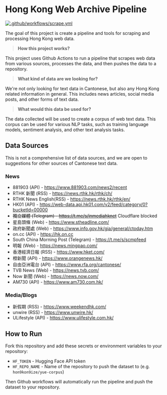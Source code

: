 # Hong Kong Web Archive Pipeline

[![.github/workflows/scrape.yml](https://github.com/hon9kon9ize/yue-corpus-pipeline/actions/workflows/scrape.yml/badge.svg)](https://github.com/hon9kon9ize/yue-corpus-pipeline/actions/workflows/scrape.yml)

The goal of this project is create a pipeline and tools for scraping and processing Hong Kong web data.

> **How this project works?**

This project uses Github Actions to run a pipeline that scrapes web data from various sources, processes the data, and then pushes the data to a repository.

> **What kind of data are we looking for?**

We're not only looking for text data in Cantonese, but also any Hong Kong related information in general. This includes news articles, social media posts, and other forms of text data.

> **What would this data be used for?**

The data collected will be used to create a corpus of web text data. This corpus can be used for various NLP tasks, such as training language models, sentiment analysis, and other text analysis tasks.

## Data Sources

This is not a comprehensive list of data sources, and we are open to suggestions for other sources of Cantonese text data.

### News

- 881903 (API) - https://www.881903.com/news2/recent
- RTHK 新聞 (RSS) - https://news.rthk.hk/rthk/ch/
- RTHK News English(RSS) - https://news.rthk.hk/rthk/en/
- HK01 (API) - https://web-data.api.hk01.com/v2/feed/category/0?bucketId=00000
- ~~獨立媒體 (Telegram) - https://t.me/s/inmediahknet~~ Cloudflare blocked
- 星島頭條 (Web) - https://www.stheadline.com/
- 政府新聞處 (Web) - https://www.info.gov.hk/gia/general/ctoday.htm
- on.cc (API) - https://hk.on.cc
- South China Morning Post (Telegram) - https://t.me/s/scmpfeed
- 明報 (Web) - https://news.mingpao.com/
- 香港經濟日報 (RSS) - https://www.hket.com/
- 橙新聞 (API) - https://www.orangenews.hk/
- 自由亞洲電台 (API) - https://www.rfa.org/cantonese/
- TVB News (Web) - https://news.tvb.com/
- Now 新聞 (Web) - https://news.now.com/
- AM730 (API) - https://www.am730.com.hk/

### Media/Blogs

- 新假期 (RSS) - https://www.weekendhk.com/
- unwire (RSS) - https://www.unwire.hk/
- ULifestyle (API) - https://www.ulifestyle.com.hk/

## How to Run

Fork this repository and add these secrets or environment variables to your repository:

- `HF_TOKEN` - Hugging Face API token
- `HF_REPO_NAME` - Name of the repository to push the dataset to (e.g. `hon9kon9ize/yue-corpus`)

Then Github workflows will automatically run the pipeline and push the dataset to your repository.